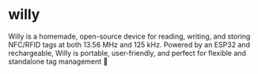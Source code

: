 # willy
Willy is a homemade, open-source device for reading, writing, and storing NFC/RFID tags at both 13.56 MHz and 125 kHz. Powered by an ESP32 and rechargeable, Willy is portable, user-friendly, and perfect for flexible and standalone tag management 🐳
